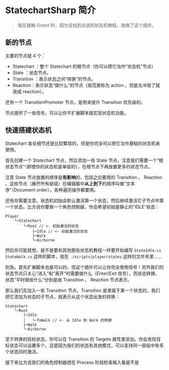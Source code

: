 # StatechartSharp 简介

> 我在接触 Godot 时，因为没找到合适的状态机教程，就做了这个插件。

## 新的节点

主要的节点就 4 个：

- Statechart ：整个 Statechart 的根节点（你可以把它当作“状态机”节点）
- State ：状态节点。
- Transition ：表示状态之间“转换”的节点。
- Reaction：表示状态“做什么”的节点（规范里称为 action ，但是太冲突了就改成 reaction）。

还有一个 TransitionPromoter 节点，是用来提升 Transition 优先级的。

节点提供了一些信号，可以让你不扩展脚本就实现状态机功能。

## 快速搭建状态机

Statechart 各处细节还是比较繁琐的，但是你完全可以把它当作基础的状态机来使用。

首先创建一个 Statechart 节点，然后添加一些 State 节点。注意我们需要一个”根状态节点“（即使你的状态机是单层的），在根节点下再放置更多的状态节点。

注意 State 节点放置的顺序是**有影响**的，包括之后要用的 Transition 、 Reaction 。这些节点（展开所有层级）在编辑器中**从上到下**的顺序叫做”文本序“（Document order），各种遍历操作都要用。

还有你需要注意，状态机初始会默认激活第一个状态，然后继续激活它子节点中第一个状态。比方说你要做一个角色控制器，你会希望初始是静止的”IDLE“状态：

```
Player
    └─Statechart
        └─Root // <- 初始激活的状态
            ├─Idle // <- 初始激活的状态
            ├─Walk
            └─Airborne
```

然后你可能就想，是不是要和其他那些状态机教程一样要开始编写 `StateIdle.cs` `StateWalk.cs` 这样的脚本，放在 `./scripts/player/states` 这样的文件夹里……

别急。首先扩展脚本也是可以的，但这个插件可以让你完全使用信号！另外我们的状态节点只关心”进入“和”离开“时需要做什么（Enter/Exit 信号），而状态转换、状态”平时做些什么“分别是由 Transition 、 Reaction 节点表示。

那么我们先加入一些 Transition 节点。Transition 是隶属于某一个状态的，我们把它添加为状态的子节点，就表示从这个状态出发的转换：

```
Statechart
    └─Root
        ├─Idle
        │   └─ToWalk // <- 从 Idle 到 Walk 的转换
        ├─Walk
        └─Airborne
```

至于转换的目标状态，你可以在 Transition 的 Targets 属性里添加。你会发现目标状态可以设置多个，这是因为我们的状态有其他模式，可以支持同一层级中有多个状态同时激活。

接下来比方说我们的角色控制器想在 Process 阶段检查输入看是不是
